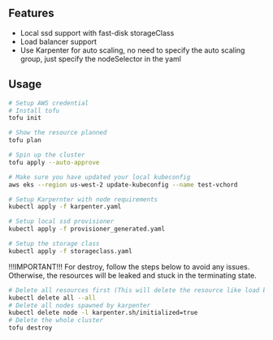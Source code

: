 ## Features
- Local ssd support with fast-disk storageClass
- Load balancer support
- Use Karpenter for auto scaling, no need to specify the auto scaling group, just specify the nodeSelector in the yaml

## Usage

```bash
# Setup AWS credential
# Install tofu
tofu init

# Show the resource planned
tofu plan

# Spin up the cluster
tofu apply --auto-approve

# Make sure you have updated your local kubeconfig
aws eks --region us-west-2 update-kubeconfig --name test-vchord

# Setup Karpernter with node requirements
kubectl apply -f karpenter.yaml

# Setup local ssd provisioner
kubectl apply -f provisioner_generated.yaml

# Setup the storage class
kubectl apply -f storageclass.yaml
```

!!!IMPORTANT!!! For destroy, follow the steps below to avoid any issues. Otherwise, the resources will be leaked and stuck in the terminating state.
```bash
# Delete all resources first (This will delete the resource like load balancer)
kubectl delete all --all
# Delete all nodes spawned by karpenter
kubectl delete node -l karpenter.sh/initialized=true
# Delete the whole cluster
tofu destroy
```